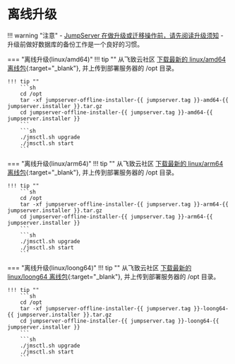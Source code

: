# 离线升级

!!! warning "注意"
    - [JumpServer 在做升级或迁移操作前，请先阅读升级须知](../upgrade_notice.md)
    - 升级前做好数据库的备份工作是一个良好的习惯。

=== "离线升级(linux/amd64)"
    !!! tip ""
        从飞致云社区 [下载最新的 linux/amd64 离线包](https://community.fit2cloud.com/#/products/jumpserver/downloads){:target="_blank"}, 并上传到部署服务器的 /opt 目录。

    !!! tip ""
        ```sh
        cd /opt
        tar -xf jumpserver-offline-installer-{{ jumpserver.tag }}-amd64-{{ jumpserver.installer }}.tar.gz
        cd jumpserver-offline-installer-{{ jumpserver.tag }}-amd64-{{ jumpserver.installer }}
        ```
        ```sh
        ./jmsctl.sh upgrade
        ./jmsctl.sh start
        ```

=== "离线升级(linux/arm64)"
    !!! tip ""
        从飞致云社区 [下载最新的 linux/arm64 离线包](https://community.fit2cloud.com/#/products/jumpserver/downloads){:target="_blank"}, 并上传到部署服务器的 /opt 目录。

    !!! tip ""
        ```sh
        cd /opt
        tar -xf jumpserver-offline-installer-{{ jumpserver.tag }}-arm64-{{ jumpserver.installer }}.tar.gz
        cd jumpserver-offline-installer-{{ jumpserver.tag }}-arm64-{{ jumpserver.installer }}
        ```
        ```sh
        ./jmsctl.sh upgrade
        ./jmsctl.sh start
        ```

=== "离线升级(linux/loong64)"
    !!! tip ""
        从飞致云社区 [下载最新的 linux/loong64 离线包](https://community.fit2cloud.com/#/products/jumpserver/downloads){:target="_blank"}, 并上传到部署服务器的 /opt 目录。

    !!! tip ""
        ```sh
        cd /opt
        tar -xf jumpserver-offline-installer-{{ jumpserver.tag }}-loong64-{{ jumpserver.installer }}.tar.gz
        cd jumpserver-offline-installer-{{ jumpserver.tag }}-loong64-{{ jumpserver.installer }}
        ```
        ```sh
        ./jmsctl.sh upgrade
        ./jmsctl.sh start
        ```


